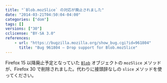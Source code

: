 ```yaml
---
title: "`Blob.mozSlice` の対応が廃止されました"
date: "2014-03-21T04:50:04-04:00"
categories: ["dom"]
tags: []
versions: ["30"]
cclicense: "BY-SA 3.0"
references:
    - url: "https://bugzilla.mozilla.org/show_bug.cgi?id=961804"
      title: "Bug 961804 – Drop support for Blob.mozSlice"
---
```

Firefox 15 以降廃止予定となっていた [`Blob`](https://developer.mozilla.org/ja/docs/Web/API/Blob) オブジェクトの `mozSlice` メソッドが、Firefox 30 で削除されました。代わりに接頭辞なしの `slice` メソッドを使ってください。
